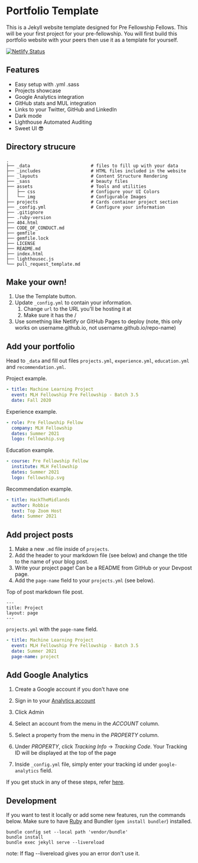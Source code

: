 # Portfolio Template

This is a Jekyll website template designed for Pre Fellowship Fellows. This will be your first project for your pre-fellowship. You will first build this portfolio website with your peers then use it as a template for yourself.

[![Netlify Status](https://api.netlify.com/api/v1/badges/3a8dce37-f16e-426c-b3f2-f9fa9faf0fb4/deploy-status)](https://app.netlify.com/sites/practically-pi-portfolio-template/deploys)

## Features

* Easy setup with .yml .sass
* Projects showcase
* Google Analytics integration
* GitHub stats and MUL integration
* Links to your Twitter, GitHub and LinkedIn
* Dark mode
* Lighthouse Automated Auditing
* Sweet UI :sunglasses:

## Directory strucure

```
.
├── _data                       # files to fill up with your data
├── _includes                   # HTML files included in the website
├── _layouts                    # Content Structure Rendering
├── _sass                       # beauty files
├── assets                      # Tools and utilities
│   ├── css                     # Configure your UI Colors
│   └── img                     # Configurable Images
├── projects                    # Cards container project section
├── _config.yml                 # Configure your information
├── .gitignore
├── .ruby-version
├── 404.html
├── CODE_OF_CONDUCT.md
├── gemfile
├── gemfile.lock
├── LICENSE
├── README.md
├── index.html
├── lighthousec.js
└── pull_request_template.md
```

## Make your own!

1. Use the Template button.
2. Update `_config.yml` to contain your information.
    1. Change `url` to the URL you'll be hosting it at
    2. Make sure it has the /
3. Use something like Netlify or GitHub Pages to deploy (note, this only works on username.github.io, not username.github.io/repo-name)

## Add your portfolio

Head to `_data` and fill out files `projects.yml`, `experience.yml`, `education.yml` and `recommendation.yml`.


Project example.
```yaml
- title: Machine Learning Project
  event: MLH Fellowship Pre Fellowship - Batch 3.5
  date: Fall 2020
```

Experience example.
```yaml
- role: Pre Fellowship Fellow
  company: MLH Fellowship
  dates: Summer 2021
  logo: fellowship.svg
```

Education example.
```yaml
- course: Pre Fellowship Fellow
  institute: MLH Fellowship
  dates: Summer 2021
  logo: fellowship.svg
```

Recommendation example.
```yaml
- title: HackTheMidlands
  author: Robbie
  text: Top Zoom Host
  date: Summer 2021
```
## Add project posts

1. Make a new `.md` file inside of `projects`.
2. Add the header to your markdown file (see below) and change the title to the name of your blog post.
3. Write your project page! Can be a README from GitHub or your Devpost page.
4. Add the `page-name` field to your `projects.yml` (see below).

Top of post markdown file post.
```
---
title: Project
layout: page
---
```

`projects.yml` with the `page-name` field.

```yaml
- title: Machine Learning Project
  event: MLH Fellowship Pre Fellowship - Batch 3.5
  date: Summer 2021
  page-name: project
```

## Add Google Analytics

1. Create a Google account if you don't have one

2. Sign in to your [Analytics account](https://analytics.google.com/)

3. Click Admin

4. Select an account from the menu in the *ACCOUNT* column.

5. Select a property from the menu in the *PROPERTY* column.
   
6. Under *PROPERTY*, click *Tracking Info* -> *Tracking Code*. Your Tracking ID will be displayed at the top of the page

7. Inside `_config.yml` file, simply enter your tracking id under `google-analytics` field.

If you get stuck in any of these steps, refer [here](https://support.google.com/analytics/answer/1008080).

## Development

If you want to test it locally or add some new features, run the commands below. Make sure to have [Ruby](https://www.ruby-lang.org/en/downloads/ "Ruby Installation") and Bundler (``gem install bundler``) installed.

```
bundle config set --local path 'vendor/bundle'
bundle install
bundle exec jekyll serve --livereload
```
note: If flag --livereload gives you an error don't use it.